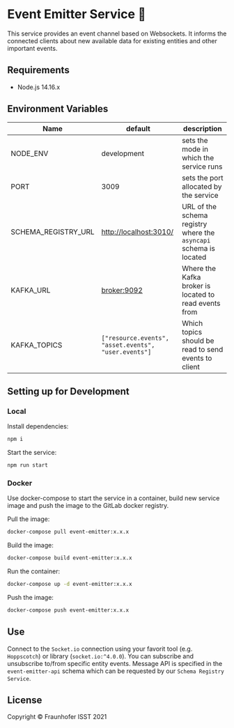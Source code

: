 # Event Emitter Service 📠

This service provides an event channel based on Websockets. It informs the connected clients about new available data for
existing entities and other important events.

## Requirements

+ Node.js 14.16.x

## Environment Variables

|Name|default|description|
|---|---|---|
|NODE_ENV|development|sets the mode in which the service runs|
|PORT|3009|sets the port allocated by the service|
|SCHEMA_REGISTRY_URL|<http://localhost:3010/>|URL of the schema registry where the `asyncapi` schema is located|
|KAFKA_URL|<broker:9092>|Where the Kafka broker is located to read events from|
|KAFKA_TOPICS|`["resource.events", "asset.events", "user.events"]`|Which topics should be read to send events to client|

## Setting up for Development

### Local

Install dependencies:

```sh
npm i
```

Start the service:

```sh
npm run start
```

### Docker

Use docker-compose to start the service in a container, build new service image and push the image to the GitLab docker registry.

Pull the image:

```sh
docker-compose pull event-emitter:x.x.x
```

Build the image:

```sh
docker-compose build event-emitter:x.x.x
```

Run the container:

```sh
docker-compose up -d event-emitter:x.x.x
```

Push the image:

```sh
docker-compose push event-emitter:x.x.x
```

## Use

Connect to the `Socket.io` connection using your favorit tool (e.g. `Hoppscotch`) or library (`socket.io:^4.0.0`).
You can subscribe and unsubscribe to/from specific entity events. Message API is specified in the `event-emitter-api` schema which can be requested by our `Schema Registry Service`.

## License

Copyright © Fraunhofer ISST 2021
